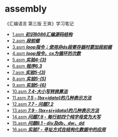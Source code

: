 # assembly
 《汇编语言 第三版 王爽》学习笔记
- [1.asm ***初识8086汇编源码结构***](https://github.com/bingshuizhilian/assembly/blob/master/src/1.asm)
- [2.asm ***段前缀***](https://github.com/bingshuizhilian/assembly/blob/master/src/2.asm)
- [3.asm ***loop指令；使用非ds段寄存器时要加段前缀***](https://github.com/bingshuizhilian/assembly/blob/master/src/3.asm)
- [4.asm ***loop指令，cx为循环的次数***](https://github.com/bingshuizhilian/assembly/blob/master/src/4.asm)
- [5.asm ***实验4-(3)***](https://github.com/bingshuizhilian/assembly/blob/master/src/5.asm)
- [6.asm ***程序6.3***](https://github.com/bingshuizhilian/assembly/blob/master/src/6.asm)
- [7.asm ***实验5-(3)***](https://github.com/bingshuizhilian/assembly/blob/master/src/7.asm)
- [8.asm ***实验5-(5)***](https://github.com/bingshuizhilian/assembly/blob/master/src/8.asm)
- [9.asm ***实验5-(6)***](https://github.com/bingshuizhilian/assembly/blob/master/src/9.asm)
- [10.asm ***7.4-大小写转换算法***](https://github.com/bingshuizhilian/assembly/blob/master/src/10.asm)
- [11.asm ***7.5 - [bx+idata]的几种表示方法***](https://github.com/bingshuizhilian/assembly/blob/master/src/11.asm)
- [12.asm ***7.7 - 问题7.2***](https://github.com/bingshuizhilian/assembly/blob/master/src/12.asm)
- [13.asm ***7.9 - [bx+si+idata]的几种表示方法***](https://github.com/bingshuizhilian/assembly/blob/master/src/13.asm)
- [14.asm ***问题7.9 - 每行前四个纯字母变为大写***](https://github.com/bingshuizhilian/assembly/blob/master/src/14.asm)
- [15.asm ***问题8.1 - div及db、dw、dd***](https://github.com/bingshuizhilian/assembly/blob/master/src/15.asm)
- [16.asm ***实验7 - 寻址方式在结构化数据中的应用***](https://github.com/bingshuizhilian/assembly/blob/master/src/16.asm)
